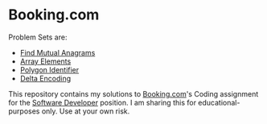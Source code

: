 # Booking.com

Problem Sets are:
- [Find Mutual Anagrams](./anagram.md)
- [Array Elements](./sum-array.md)
- [Polygon Identifier](./polygon.md)
- [Delta Encoding](./delta-encoding.md)

This repository contains my solutions to [Booking.com](http://www.booking.com/)'s Coding assignment for the [Software Developer](https://workingatbooking.com/) position. I am sharing this for educational-purposes only. Use at your own risk.
